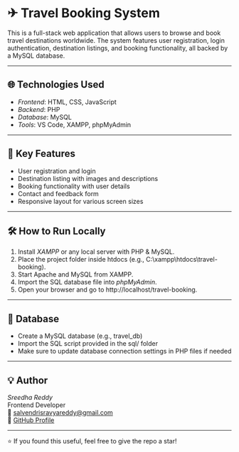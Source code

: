 # ✈ Travel Booking System

This is a full-stack web application that allows users to browse and book travel destinations worldwide. The system features user registration, login authentication, destination listings, and booking functionality, all backed by a MySQL database.

---

## 🌐 Technologies Used

- *Frontend*: HTML, CSS, JavaScript  
- *Backend*: PHP  
- *Database*: MySQL  
- *Tools*: VS Code, XAMPP, phpMyAdmin

---

## 🔐 Key Features

- User registration and login
- Destination listing with images and descriptions
- Booking functionality with user details
- Contact and feedback form
- Responsive layout for various screen sizes

---



## 🛠 How to Run Locally

1. Install *XAMPP* or any local server with PHP & MySQL.
2. Place the project folder inside htdocs (e.g., C:\xampp\htdocs\travel-booking).
3. Start Apache and MySQL from XAMPP.
4. Import the SQL database file into *phpMyAdmin*.
5. Open your browser and go to http://localhost/travel-booking.

---

## 📁 Database

- Create a MySQL database (e.g., travel_db)
- Import the SQL script provided in the sql/ folder
- Make sure to update database connection settings in PHP files if needed

---

## 💡 Author

*Sreedha Reddy*  
Frontend Developer  
📧 [salvendrisravyareddy@gmail.com](mailto:salvendrisravyareddy@gmail.com)  
🔗 [GitHub Profile](https://github.com/sravya7777)

---

⭐ If you found this useful, feel free to give the repo a star!
